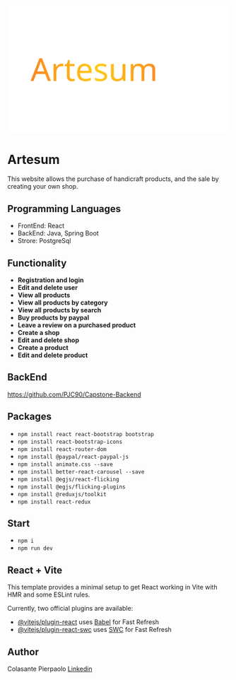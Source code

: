 <img src="/public/artesum.svg">

# Artesum

This website allows the purchase of handicraft products, and the sale by creating your own shop.

## Programming Languages

- FrontEnd: React
- BackEnd: Java, Spring Boot
- Strore: PostgreSql

## Functionality

- **Registration and login**
- **Edit and delete user**
- **View all products**
- **View all products by category**
- **View all products by search**
- **Buy products by paypal**
- **Leave a review on a purchased product**
- **Create a shop**
- **Edit and delete shop**
- **Create a product**
- **Edit and delete product**

## BackEnd

https://github.com/PJC90/Capstone-Backend

## Packages

- `npm install react react-bootstrap bootstrap`
- `npm install react-bootstrap-icons`
- `npm install react-router-dom`
- `npm install @paypal/react-paypal-js`
- `npm install animate.css --save`
- `npm install better-react-carousel --save`
- `npm install @egjs/react-flicking`
- `npm install @egjs/flicking-plugins`
- `npm install @reduxjs/toolkit`
- `npm install react-redux`

## Start

- `npm i`
- `npm run dev`

## React + Vite

This template provides a minimal setup to get React working in Vite with HMR and some ESLint rules.

Currently, two official plugins are available:

- [@vitejs/plugin-react](https://github.com/vitejs/vite-plugin-react/blob/main/packages/plugin-react/README.md) uses [Babel](https://babeljs.io/) for Fast Refresh
- [@vitejs/plugin-react-swc](https://github.com/vitejs/vite-plugin-react-swc) uses [SWC](https://swc.rs/) for Fast Refresh

## Author

Colasante Pierpaolo
[Linkedin](https://linkedin.com/in/pierpaolo-colasante-developer)
